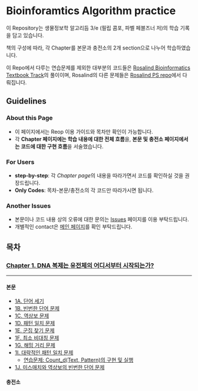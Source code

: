 # Bioinforamtics Algorithm practice
 이 Repository는 생물정보학 알고리듬 3/e (필립 콤포, 파벨 페블즈너 저)의 학습 기록을 담고 있습니다.

 책의 구성에 따라, 각 Chapter를 본문과 충전소의 2개 section으로 나누어 학습하였습니다.

 이 Repo에서 다루는 연습문제를 제외한 대부분의 코드들은 [Rosalind Bioinformatics Textbook Track](https://rosalind.info/problems/list-view/?location=bioinformatics-textbook-track)의 풀이이며, Rosalind의 다른 문제들은 [Rosalind PS repo](https://github.com/mulatta/Rosalind_PS)에서 다뤄집니다.
 

## Guidelines
 ### About this Page
 - 이 페이지에서는 Reop 이용 가이드와 목차만 확인이 가능합니다.
 - 각 **Chapter 페이지에는 학습 내용에 대한 전체 흐름**을, **본문 및 충전소 페이지에서는 코드에 대한 구현 흐름**을 서술했습니다.
 ### For Users
 - **step-by-step**: 각 *Chapter page*의 내용을 따라가면서 코드를 확인하실 것을 권장드립니다.
 - **Only Codes**: 목차-본문/충전소의 각 코드만 따라가시면 됩니다.
 ### Another Issues
 - 본문이나 코드 내용 상의 오류에 대한 문의는 [Issues](https://github.com/mulatta./issues) 페이지를 이용 부탁드립니다.
 - 개별적인 contact은 [메인 페이지](https://github.com/mulatta/mulatta)를 확인 부탁드립니다.

## 목차
 ### [Chapter 1. DNA 복제는 유전체의 어디서부터 시작되는가?](./Chapter%201/Chapter%201.md)
 ---
 #### 본문
- [1A. 단어 세기](./Chapter%201/1A.%20PatternCount.ipynb)
- [1B. 빈번한 단어 문제](./Chapter%201/1B.%20FrequentWords.ipynb)
- [1C. 역상보 문제](./Chapter%201/1C.%20ReverseComplement.ipynb)
- [1D. 패턴 일치 문제](./Chapter%201/1D.%20PatternOccurrence.ipynb)
- [1E. 군집 찾기 문제](./Chapter%201/1E.%20FindClumps.ipynb)
- [1F. 최소 비대칭 문제](./Chapter%201/1F.%20MinimizeSkew.ipynb)
- [1G. 해밍 거리 문제](./Chapter%201/1G.%20HammingDistance.ipynb)
- [1I. 대략적인 패턴 일치 문제](./Chapter%201/1H.%20NäivePatternMatiching.ipynb)
    - [연습문제: Count_d(Text, Pattern)의 구현 및 실행](./Chapter%201/1I-Ex.%20ApproximatePatternCount.ipynb)
- [1J. 미스매치와 역상보의 빈번한 단어 문제](./Chapter%201/1J.%20MostFrequentPseudoPatternwithComplements.ipynb)
 #### 충전소